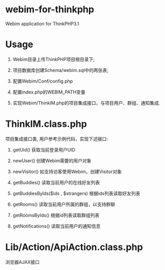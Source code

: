 webim-for-thinkphp
==================

Webim application for ThinkPHP3.1

Usage
=====

1. Webim目录上传ThinkPHP项目根目录下;

2. 项目数据库创建Schema/webim.sql中的两张表;

3. 配置Webim/Conf/config.php

4. 配置index.php的WEBIM_PATH变量

5. 实现Webim/ThinkIM.php的项目集成接口，与项目用户、群组、通知集成.

ThinkIM.class.php
================

项目集成接口类, 用户参考示例代码，实现下述接口:

1. getUid() 获取当前登录用户UID

2. newUser() 创建Webim需要的用户对象

3. newVisitor() 如支持访客使用Webim，创建Visitor对象

4. getBuddies() 读取当前用户的在线好友列表

5. getBuddiesByIds($ids , $strangers) 根据ids列表读取好友列表

6. getRooms() 读取当前用户所属的群组，以支持群聊

7. getRoomsByIds() 根据id列表读取群组列表

8. getNotifications() 读取当前用户的通知信息

Lib/Action/ApiAction.class.php
==============================

浏览器AJAX接口

